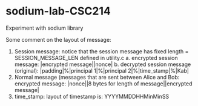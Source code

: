 # sodium-lab-CSC214
Experiment with sodium library

Some comment on the layout of message:
1. Session message:
notice that the session message has fixed length = SESSION_MESSAGE_LEN defined in utility.c
  a. encrypted session message: |encrypted message||nonce|
  b. decrypted session message (original): |padding|%|principal 1|%|principal 2|%|time_stamp|%|Kab|
2. Normal message (messages that are sent between Alice and Bob:
  encrypted message: |nonce||8 bytes for length of message||encrypted message|
3. time_stamp:
  layout of timestamp is: YYYYMMDDHHMinMinSS
  
